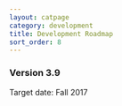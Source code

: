```yaml
---
layout: catpage
category: development
title: Development Roadmap
sort_order: 8
---
```


### Version 3.9

Target date: Fall 2017
